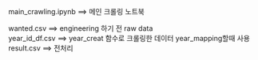 main_crawling.ipynb   ==> 메인 크롤링 노트북  

wanted.csv            ==> engineering 하기 전 raw data  
year_id_df.csv        ==> year_creat 함수로 크롤링한 데이터 year_mapping할때 사용 
result.csv            ==> 전처리 
